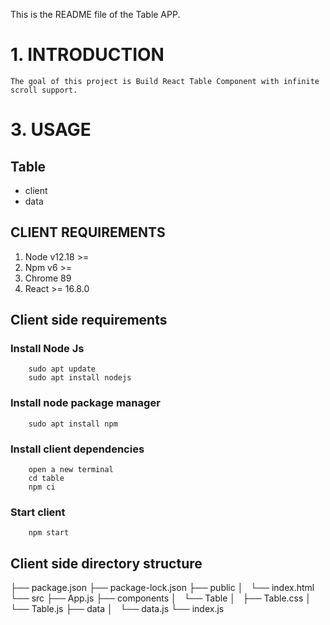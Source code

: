 This is the README file of the Table APP.

# 1. INTRODUCTION
```
The goal of this project is Build React Table Component with infinite scroll support.
```


# 3. USAGE
## Table
- client
- data


## CLIENT REQUIREMENTS
1) Node v12.18 >=
2) Npm v6 >=
3) Chrome 89
4) React >= 16.8.0


## **Client side requirements**
### Install Node Js
		sudo apt update
		sudo apt install nodejs


### Install node package manager
		sudo apt install npm


### Install client dependencies
		open a new terminal
		cd table
		npm ci


### Start client
		npm start


## Client side directory structure
├── package.json
├── package-lock.json
├── public
│   └── index.html
└── src
    ├── App.js
    ├── components
    │   └── Table
    │       ├── Table.css
    │       └── Table.js
    ├── data
    │   └── data.js
    └── index.js
